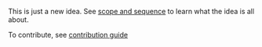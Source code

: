 This is just a new idea. See [scope and sequence](./SCOPE_AND_SEQUENCE.md) to
learn what the idea is all about.

To contribute, see [contribution guide](./CONTRIBUTING.md)
